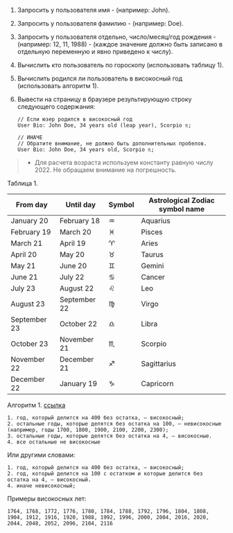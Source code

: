 1. Запросить у пользователя имя - (например: John).
2. Запросить у пользователя фамилию - (например: Doe). 
3. Запросить у пользователя отдельно, число/месяц/год рождения - (например: 12, 11, 1988) - (каждое значение должно быть записано в отдельную переменную и явно приведено к числу).
4. Вычислить кто пользователь по гороскопу (использовать таблицу 1).
5. Вычислить родился ли пользователь в високосный год (использовать алгоритм 1).
6. Вывести на страницу в браузере результирующую строку следующего содержания:

   ```
   // Если юзер родился в високосный год
   User Bio: John Doe, 34 years old (leap year), Scorpio ♏;

   // ИНАЧЕ
   // Обратите внимание, не должно быть дополнительных пробелов.
   User Bio: John Doe, 34 years old, Scorpio ♏;
   ```

> * Для расчета возраста используем константу равную числу 2022. Не обращаем внимание на погрешность.

Таблица 1.

| From day     | Until day    | Symbol | Astrological Zodiac symbol name |
| -------------- | -------------- | -------- | --------------------------------- |
| January 20   | February 18  | ♒     | Aquarius                        |
| February 19  | March 20     | ♓     | Pisces                          |
| March 21     | April 19     | ♈     | Aries                           |
| April 20     | May 20       | ♉     | Taurus                          |
| May 21       | June 20      | ♊     | Gemini                          |
| June 21      | July 22      | ♋     | Cancer                          |
| July 23      | August 22    | ♌     | Leo                             |
| August 23    | September 22 | ♍     | Virgo                           |
| September 23 | October 22   | ♎     | Libra                           |
| October 23   | November 21  | ♏     | Scorpio                         |
| November 22  | December 21  | ♐     | Sagittarius                     |
| December 22  | January 19   | ♑     | Capricorn                       |

Алгоритм 1. [ссылка](https://ru.wikipedia.org/wiki/%D0%92%D0%B8%D1%81%D0%BE%D0%BA%D0%BE%D1%81%D0%BD%D1%8B%D0%B9_%D0%B3%D0%BE%D0%B4)

```
1. год, который делится на 400 без остатка, — високосный;
2. остальные годы, которые делятся без остатка на 100, — невисокосные (например, годы 1700, 1800, 1900, 2100, 2200, 2300);
3. остальные годы, которые делятся без остатка на 4, — високосные.
4. все остальные не високосные
```

Или другими словами:

```
1. год, который делится на 400 без остатка, — високосный;
2. год, который делится на 100 с остатком и которые делится без остатка на 4, — високосный.
4. иначе невисокосный;
```
Примеры високосных лет:

```
1764, 1768, 1772, 1776, 1780, 1784, 1788, 1792, 1796, 1804, 1808, 1904, 1912, 1916, 1920, 1988, 1992, 1996, 2000, 2004, 2016, 2020, 2044, 2048, 2052, 2096, 2104, 2116
```